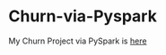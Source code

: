 # Churn-via-Pyspark

My Churn Project via PySpark is [here](https://github.com/pinardogan/DSMLBC/blob/main/Churn%20via%20PySpark/Churn2_PySpark.py)

